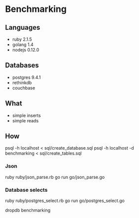 # Benchmarking

## Languages
* ruby 2.1.5
* golang 1.4
* nodejs 0.12.0

## Databases
* postgres 9.4.1
* rethinkdb
* couchbase

## What
* simple inserts
* simple reads

## How

psql -h localhost < sql/create_database.sql
psql -h localhost -d benchmarking < sql/create_tables.sql

### Json
ruby ruby/json_parse.rb
go run go/json_parse.go

### Database selects
ruby ruby/postgres_select.rb
go run go/postgres_select.go



dropdb benchmarking
